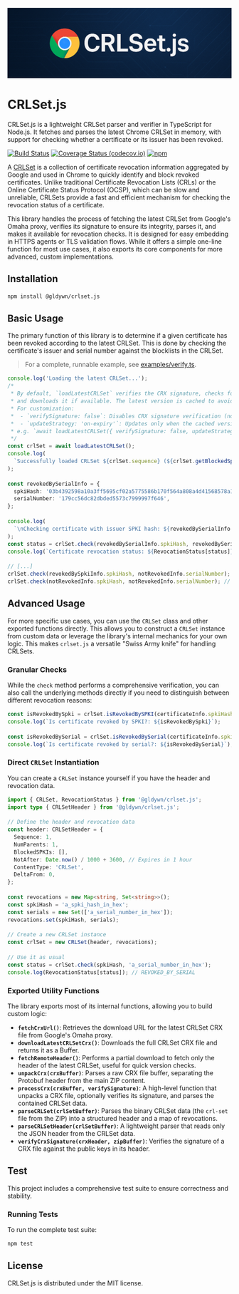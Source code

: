 <p align="center">
  <img src="./assets/header.png" alt="crlset.js"/>
</p>

# CRLSet.js

CRLSet.js is a lightweight CRLSet parser and verifier in TypeScript for Node.js. It fetches and parses the latest Chrome CRLSet in memory, with support for checking whether a certificate or its issuer has been revoked.

[![Build Status](https://github.com/Gldywn/crlset.js/actions/workflows/build.yml/badge.svg)](https://github.com/Gldywn/crlset.js/actions/workflows/build.yml)
[![Coverage Status (codecov.io)](https://codecov.io/gh/Gldywn/crlset.js/branch/main/graph/badge.svg)](https://codecov.io/gh/Gldywn/crlset.js)
[![npm](https://img.shields.io/npm/v/@gldywn/crlset.js.svg)](https://www.npmjs.com/package/@gldywn/crlset.js)

A [CRLSet](https://www.chromium.org/Home/chromium-security/crlsets/) is a collection of certificate revocation information aggregated by Google and used in Chrome to quickly identify and block revoked certificates. Unlike traditional Certificate Revocation Lists (CRLs) or the Online Certificate Status Protocol (OCSP), which can be slow and unreliable, CRLSets provide a fast and efficient mechanism for checking the revocation status of a certificate.

This library handles the process of fetching the latest CRLSet from Google's Omaha proxy, verifies its signature to ensure its integrity, parses it, and makes it available for revocation checks. It is designed for easy embedding in HTTPS agents or TLS validation flows. While it offers a simple one-line function for most use cases, it also exports its core components for more advanced, custom implementations.

## Installation

```sh
npm install @gldywn/crlset.js
```

## Basic Usage

The primary function of this library is to determine if a given certificate has been revoked according to the latest CRLSet. This is done by checking the certificate's issuer and serial number against the blocklists in the CRLSet.

> For a complete, runnable example, see [examples/verify.ts](./examples/verify.ts).

```typescript
console.log('Loading the latest CRLSet...');
/*
 * By default, `loadLatestCRLSet` verifies the CRX signature, checks for a newer version,
 * and downloads it if available. The latest version is cached to avoid redundant downloads.
 * For customization:
 *  - `verifySignature: false`: Disables CRX signature verification (not recommended).
 *  - `updateStrategy: 'on-expiry'`: Updates only when the cached version hard-expires (not recommended).
 * e.g. `await loadLatestCRLSet({ verifySignature: false, updateStrategy: 'on-expiry' })`
 */
const crlSet = await loadLatestCRLSet();
console.log(
  `Successfully loaded CRLSet ${crlSet.sequence} (${crlSet.getBlockedSpkiCount()} blocked SPKIs, ${crlSet.getRevocationCount()} revocations).`,
);

const revokedBySerialInfo = {
  spkiHash: '03b4392598a10a3ff5695cf02a5775586b170f564a808a4d41568578a184e329',
  serialNumber: '179cc56dc82dbded5573c7999997f646',
};

console.log(
  `\nChecking certificate with issuer SPKI hash: ${revokedBySerialInfo.spkiHash} and serial number: ${revokedBySerialInfo.serialNumber}...`,
);
const status = crlSet.check(revokedBySerialInfo.spkiHash, revokedBySerialInfo.serialNumber);
console.log(`Certificate revocation status: ${RevocationStatus[status]}`); // REVOKED_BY_SERIAL

// [...]
crlSet.check(revokedBySpkiInfo.spkiHash, notRevokedInfo.serialNumber); // REVOKED_BY_SPKI
crlSet.check(notRevokedInfo.spkiHash, notRevokedInfo.serialNumber); // OK
```

## Advanced Usage

For more specific use cases, you can use the `CRLSet` class and other exported functions directly. This allows you to construct a `CRLSet` instance from custom data or leverage the library's internal mechanics for your own logic. This makes `crlset.js` a versatile "Swiss Army knife" for handling CRLSets.

### Granular Checks

While the `check` method performs a comprehensive verification, you can also call the underlying methods directly if you need to distinguish between different revocation reasons:

```typescript
const isRevokedBySpki = crlSet.isRevokedBySPKI(certificateInfo.spkiHash);
console.log(`Is certificate revoked by SPKI?: ${isRevokedBySpki}`);

const isRevokedBySerial = crlSet.isRevokedBySerial(certificateInfo.spkiHash, certificateInfo.serialNumber);
console.log(`Is certificate revoked by serial?: ${isRevokedBySerial}`);
```

### Direct `CRLSet` Instantiation

You can create a `CRLSet` instance yourself if you have the header and revocation data.

```typescript
import { CRLSet, RevocationStatus } from '@gldywn/crlset.js';
import type { CRLSetHeader } from '@gldywn/crlset.js';

// Define the header and revocation data
const header: CRLSetHeader = {
  Sequence: 1,
  NumParents: 1,
  BlockedSPKIs: [],
  NotAfter: Date.now() / 1000 + 3600, // Expires in 1 hour
  ContentType: 'CRLSet',
  DeltaFrom: 0,
};

const revocations = new Map<string, Set<string>>();
const spkiHash = 'a_spki_hash_in_hex';
const serials = new Set(['a_serial_number_in_hex']);
revocations.set(spkiHash, serials);

// Create a new CRLSet instance
const crlSet = new CRLSet(header, revocations);

// Use it as usual
const status = crlSet.check(spkiHash, 'a_serial_number_in_hex');
console.log(RevocationStatus[status]); // REVOKED_BY_SERIAL
```

### Exported Utility Functions

The library exports most of its internal functions, allowing you to build custom logic:

- **`fetchCrxUrl()`**: Retrieves the download URL for the latest CRLSet CRX file from Google's Omaha proxy.
- **`downloadLatestCRLSetCrx()`**: Downloads the full CRLSet CRX file and returns it as a Buffer.
- **`fetchRemoteHeader()`**: Performs a partial download to fetch only the header of the latest CRLSet, useful for quick version checks.
- **`unpackCrx(crxBuffer)`**: Parses a raw CRX file buffer, separating the Protobuf header from the main ZIP content.
- **`processCrx(crxBuffer, verifySignature)`**: A high-level function that unpacks a CRX file, optionally verifies its signature, and parses the contained CRLSet data.
- **`parseCRLSet(crlSetBuffer)`**: Parses the binary CRLSet data (the `crl-set` file from the ZIP) into a structured header and a map of revocations.
- **`parseCRLSetHeader(crlSetBuffer)`**: A lightweight parser that reads only the JSON header from the CRLSet data.
- **`verifyCrxSignature(crxHeader, zipBuffer)`**: Verifies the signature of a CRX file against the public keys in its header.

## Test

This project includes a comprehensive test suite to ensure correctness and stability.

### Running Tests

To run the complete test suite:

```sh
npm test
```

## License

CRLSet.js is distributed under the MIT license.
